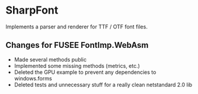 # SharpFont

Implements a parser and renderer for TTF / OTF font files.

## Changes for FUSEE FontImp.WebAsm

- Made several methods public
- Implemented some missing methods (metrics, etc.)
- Deleted the GPU example to prevent any dependencies to windows.forms
- Deleted tests and unnecessary stuff for  a really clean netstandard 2.0 lib